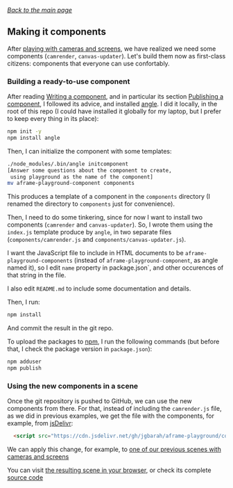 
*[Back to the main page](../README.md)*

## Making it components

After [playing with cameras and screens](../camrender-02/README.md), we have realized we need
some components (`camrender`, `canvas-updater`).
Let's build them now as first-class citizens: components that everyone can use
confortably.

### Building a ready-to-use component

After reading [Writing a component](https://aframe.io/docs/master/introduction/writing-a-component.html),
and in particular its section
[Publishing a component](https://aframe.io/docs/master/introduction/writing-a-component.html#publishing-a-component),
I followed its advice, and installed
[angle](https://www.npmjs.com/package/angle).
I did it locally, in the root of this repo
(I could have installed it globally for my laptop,
but I prefer to keep every thing in its place):

```bash
npm init -y
npm install angle
```

Then, I can initialize the component with some templates:

```bash
./node_modules/.bin/angle initcomponent
[Answer some questions about the component to create,
 using playground as the name of the component]
mv aframe-playground-component components
```

This produces a template of a component in the `components` directory
(I renamed the directory to `components` just for convenience).

Then, I need to do some tinkering, since for now I want to install two
components (`camrender` and `canvas-updater`). So, I wrote them
using the `index.js` template produce by `angle`, in two separate files
(`components/camrender.js` and `components/canvas-updater.js`).

I want the JavaScript file to include in HTML documents
to be `aframe-playground-components`
(instead of `aframe-playground-component`, as angle named it),
so I edit `name` property in package.json`, and other occurences
of that string in the file.

I also edit `README.md` to include some documentation and details.

Then, I run:

```bash
npm install
```

And commit the result in the git repo.

To upload the packages to [npm](https://npmjs.com),
I run the following commands (but before that, I check
the package version in `package.json`):

```bash
npm adduser
npm publish
```

### Using the new components in a scene

Once the git repository is pushed to GitHub,
we can use the new components from there.
For that, instead of including the `camrender.js` file,
as we did in previous examples, we get the file with the components,
for example, from [jsDelivr](https://jsdelivr.com):

```html
  <script src="https://cdn.jsdelivr.net/gh/jgbarah/aframe-playground/components/dist/aframe-playground-components.min.js"></script>
```

We can apply this change, for example, to
[one of our previous scenes with cameras and screens](../camrender-02/README.md#cameras-and-screens-all-over-the-place)

You can visit [the resulting scene in your browser](cameras-6.html),
or check its complete [source code](https://github.com/jgbarah/aframe-playground/blob/master/camrenderer-03/cameras-6.html)

